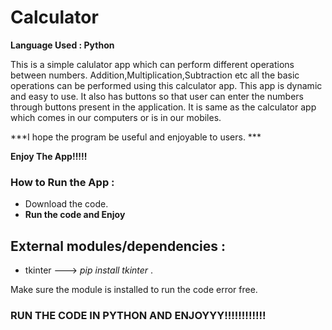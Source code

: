 # Calculator

**Language Used : Python**

This is a simple calulator app which can perform different operations between numbers. Addition,Multiplication,Subtraction etc all the basic operations can be performed using this calculator app. This app is dynamic and easy to use. It also has buttons so that user can enter the numbers through buttons present in the application. It is same as the calculator app which comes in our computers or is in our mobiles. 

***I hope the program be useful and enjoyable to users.  ***

**Enjoy The App!!!!!**

### How to Run the App : 

* Download the code.
* **Run the code and Enjoy**

## External modules/dependencies :

* tkinter ---> *pip install tkinter* .

Make sure the module is installed to run the code error free.



### RUN THE CODE IN PYTHON AND ENJOYYY!!!!!!!!!!!!
